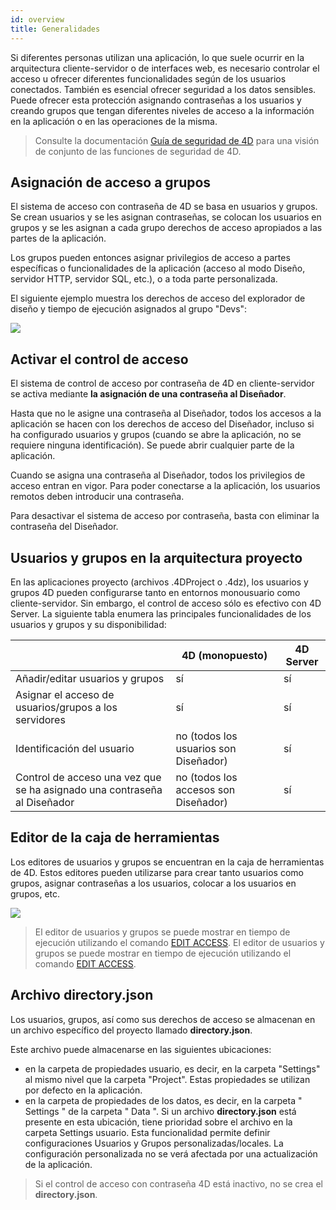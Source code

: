 ```yaml
---
id: overview
title: Generalidades
---
```


Si diferentes personas utilizan una aplicación, lo que suele ocurrir en la arquitectura cliente-servidor o de interfaces web, es necesario controlar el acceso u ofrecer diferentes funcionalidades según de los usuarios conectados. También es esencial ofrecer seguridad a los datos sensibles. Puede ofrecer esta protección asignando contraseñas a los usuarios y creando grupos que tengan diferentes niveles de acceso a la información en la aplicación o en las operaciones de la misma.

> Consulte la documentación [Guía de seguridad de 4D](https://blog.4d.com/4d-security-guide/) para una visión de conjunto de las funciones de seguridad de 4D.

## Asignación de acceso a grupos

El sistema de acceso con contraseña de 4D se basa en usuarios y grupos. Se crean usuarios y se les asignan contraseñas, se colocan los usuarios en grupos y se les asignan a cada grupo derechos de acceso apropiados a las partes de la aplicación.

Los grupos pueden entonces asignar privilegios de acceso a partes específicas o funcionalidades de la aplicación (acceso al modo Diseño, servidor HTTP, servidor SQL, etc.), o a toda parte personalizada.

El siguiente ejemplo muestra los derechos de acceso del explorador de diseño y tiempo de ejecución asignados al grupo "Devs":

![](../assets/en/Users/Access1.png)

## Activar el control de acceso

El sistema de control de acceso por contraseña de 4D en cliente-servidor se activa mediante **la asignación de una contraseña al Diseñador**.

Hasta que no le asigne una contraseña al Diseñador, todos los accesos a la aplicación se hacen con los derechos de acceso del Diseñador, incluso si ha configurado usuarios y grupos (cuando se abre la aplicación, no se requiere ninguna identificación). Se puede abrir cualquier parte de la aplicación.

Cuando se asigna una contraseña al Diseñador, todos los privilegios de acceso entran en vigor. Para poder conectarse a la aplicación, los usuarios remotos deben introducir una contraseña.

Para desactivar el sistema de acceso por contraseña, basta con eliminar la contraseña del Diseñador.

## Usuarios y grupos en la arquitectura proyecto

En las aplicaciones proyecto (archivos .4DProject o .4dz), los usuarios y grupos 4D pueden configurarse tanto en entornos monousuario como cliente-servidor. Sin embargo, el control de acceso sólo es efectivo con 4D Server. La siguiente tabla enumera las principales funcionalidades de los usuarios y grupos y su disponibilidad:

|                                                                          | 4D (monopuesto)                       | 4D Server |
| ------------------------------------------------------------------------ | ------------------------------------- | --------- |
| Añadir/editar usuarios y grupos                                          | sí                                    | sí        |
| Asignar el acceso de usuarios/grupos a los servidores                    | sí                                    | sí        |
| Identificación del usuario                                               | no (todos los usuarios son Diseñador) | sí        |
| Control de acceso una vez que se ha asignado una contraseña al Diseñador | no (todos los accesos son Diseñador)  | sí        |

## Editor de la caja de herramientas

Los editores de usuarios y grupos se encuentran en la caja de herramientas de 4D. Estos editores pueden utilizarse para crear tanto usuarios como grupos, asignar contraseñas a los usuarios, colocar a los usuarios en grupos, etc.

![](../assets/en/Users/editor.png)

> El editor de usuarios y grupos se puede mostrar en tiempo de ejecución utilizando el comando [EDIT ACCESS](https://doc.4d.com/4Dv18/4D/18/EDIT-ACCESS.301-4504687.en.html). El editor de usuarios y grupos se puede mostrar en tiempo de ejecución utilizando el comando [EDIT ACCESS](https://doc.4d.com/4Dv18/4D/18/EDIT-ACCESS.301-4504687.en.html).

## Archivo directory.json

Los usuarios, grupos, así como sus derechos de acceso se almacenan en un archivo específico del proyecto llamado **directory.json**.

Este archivo puede almacenarse en las siguientes ubicaciones:

- en la carpeta de propiedades usuario, es decir, en la carpeta "Settings" al mismo nivel que la carpeta "Project". Estas propiedades se utilizan por defecto en la aplicación.
- en la carpeta de propiedades de los datos, es decir, en la carpeta " Settings " de la carpeta " Data ". Si un archivo **directory.json** está presente en esta ubicación, tiene prioridad sobre el archivo en la carpeta Settings usuario. Esta funcionalidad permite definir configuraciones Usuarios y Grupos personalizadas/locales. La configuración personalizada no se verá afectada por una actualización de la aplicación.

> Si el control de acceso con contraseña 4D está inactivo, no se crea el **directory.json**.

